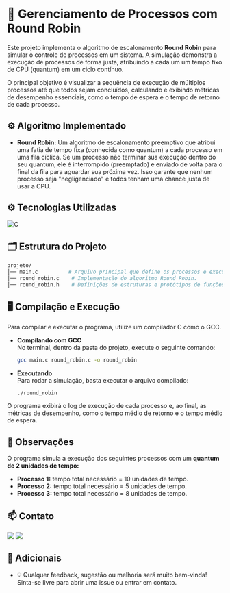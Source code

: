 # 📝 Gerenciamento de Processos com Round Robin
Este projeto implementa o algoritmo de escalonamento **Round Robin** para simular o controle de processos em um sistema. A simulação demonstra a execução de processos de forma justa, atribuindo a cada um um tempo fixo de CPU (quantum) em um ciclo contínuo.

O principal objetivo é visualizar a sequência de execução de múltiplos processos até que todos sejam concluídos, calculando e exibindo métricas de desempenho essenciais, como o tempo de espera e o tempo de retorno de cada processo.

## ⚙️ Algoritmo Implementado
- **Round Robin:** Um algoritmo de escalonamento preemptivo que atribui uma fatia de tempo fixa (conhecida como quantum) a cada processo em uma fila cíclica. Se um processo não terminar sua execução dentro do seu quantum, ele é interrompido (preemptado) e enviado de volta para o final da fila para aguardar sua próxima vez. Isso garante que nenhum processo seja "negligenciado" e todos tenham uma chance justa de usar a CPU.

 ## ⚙️ Tecnologias Utilizadas
 ![C](https://img.shields.io/badge/C-00599C?style=for-the-badge&logo=c&logoColor=white) 

 ## 🗂️ Estrutura do Projeto
```bash
projeto/
│── main.c          # Arquivo principal que define os processos e executa a simulação.
│── round_robin.c    # Implementação do algoritmo Round Robin.
│── round_robin.h    # Definições de estruturas e protótipos de funções.
```
## 🖥️ Compilação e Execução
Para compilar e executar o programa, utilize um compilador C como o GCC.

- **Compilando com GCC** <br>
  No terminal, dentro da pasta do projeto, execute o seguinte comando:
    ```bash
  gcc main.c round_robin.c -o round_robin
  ```
- **Executando** <br>
Para rodar a simulação, basta executar o arquivo compilado:
    ```bash
  ./round_robin
  ```
O programa exibirá o log de execução de cada processo e, ao final, as métricas de desempenho, como o tempo médio de retorno e o tempo médio de espera.

## 📌 Observações
O programa simula a execução dos seguintes processos com um **quantum de 2 unidades de tempo:**

- **Processo 1:** tempo total necessário = 10 unidades de tempo.
- **Processo 2:** tempo total necessário = 5 unidades de tempo.
- **Processo 3:** tempo total necessário = 8 unidades de tempo.

## 📫 Contato
<a href="https://github.com/GuilhQueiroz" target="_blank" rel="noopener noreferrer"><img src="https://img.shields.io/badge/github-12100E.svg?&style=for-the-badge&logo=github&logoColor=white"></a>
<a href="mailto:guiguimaraes.dev@gmail.com" target="_blank" rel="noopener noreferrer"><img src="https://img.shields.io/badge/Gmail-D14836?style=for-the-badge&logo=gmail&logoColor=white"></a>

 ## 📝 Adicionais
 * 💡 Qualquer feedback, sugestão ou melhoria será muito bem-vinda!
Sinta-se livre para abrir uma issue ou entrar em contato.
